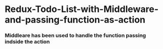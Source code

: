 # Redux-Todo-List-with-Middleware-and-passing-function-as-action

### Middleare has been used to handle the function passing indside the action
